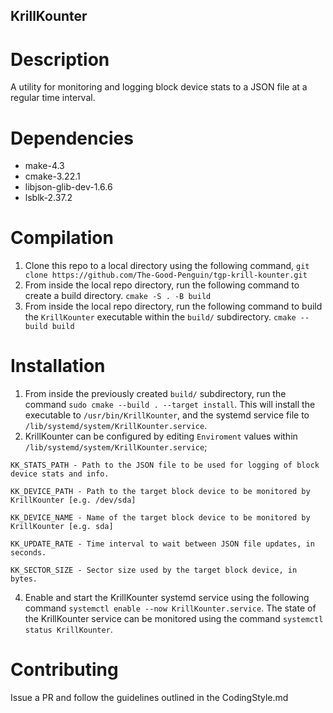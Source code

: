 KrillKounter
-------------

# Description
A utility for monitoring and logging block device stats to a JSON file at a regular time interval.

# Dependencies
- make-4.3
- cmake-3.22.1
- libjson-glib-dev-1.6.6
- lsblk-2.37.2

# Compilation
1. Clone this repo to a local directory using the following command, `git clone https://github.com/The-Good-Penguin/tgp-krill-kounter.git` 
2. From inside the local repo directory, run the following command to create a build directory. `cmake -S . -B build`
3. From inside the local repo directory, run the following command to build the `KrillKounter` executable within the `build/` subdirectory. `cmake --build build`

# Installation
1. From inside the previously created `build/` subdirectory, run the command `sudo cmake --build . --target install`. This will install the executable to `/usr/bin/KrillKounter`, and the systemd service file to `/lib/systemd/system/KrillKounter.service`.
3. KrillKounter can be configured by editing `Enviroment` values within `/lib/systemd/system/KrillKounter.service`;

```
KK_STATS_PATH - Path to the JSON file to be used for logging of block device stats and info.

KK_DEVICE_PATH - Path to the target block device to be monitored by KrillKounter [e.g. /dev/sda]

KK_DEVICE_NAME - Name of the target block device to be monitored by KrillKounter [e.g. sda]

KK_UPDATE_RATE - Time interval to wait between JSON file updates, in seconds.

KK_SECTOR_SIZE - Sector size used by the target block device, in bytes.
```

4. Enable and start the KrillKounter systemd service using the following command `systemctl enable --now KrillKounter.service`. The state of the KrillKounter service can be monitored using the command `systemctl status KrillKounter`.

# Contributing
Issue a PR and follow the guidelines outlined in the CodingStyle.md